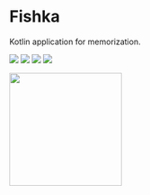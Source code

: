 # Fishka

Kotlin application for memorization.

![](https://github.com/lukoq/Fishka-app/blob/master/screenshot_01.png)
![](https://github.com/lukoq/Fishka-app/blob/master/screenshot_02.png)
![](https://github.com/lukoq/Fishka-app/blob/master/screenshot_03.png)
![](https://github.com/lukoq/Fishka-app/blob/master/screenshot_04.png)

<img src="(https://github.com/lukoq/Fishka-app/blob/master/screenshot_01.png" width="200">
